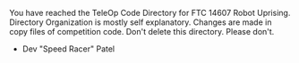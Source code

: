  You have reached the TeleOp Code Directory for FTC 14607 Robot Uprising. Directory Organization is mostly self explanatory. Changes are made in copy files of competition code. Don't delete this directory. Please don't.
 - Dev "Speed Racer" Patel
